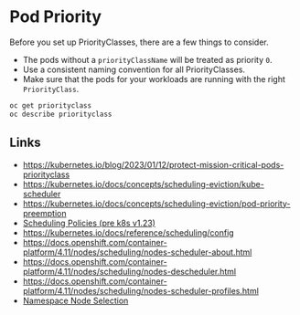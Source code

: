 # Pod Priority

Before you set up PriorityClasses, there are a few things to consider.

- The pods without a `priorityClassName` will be treated as priority `0`.
- Use a consistent naming convention for all PriorityClasses.
- Make sure that the pods for your workloads are running with the right `PriorityClass`.

```sh
oc get priorityclass
oc describe priorityclass
```

## Links

- https://kubernetes.io/blog/2023/01/12/protect-mission-critical-pods-priorityclass
- https://kubernetes.io/docs/concepts/scheduling-eviction/kube-scheduler
- https://kubernetes.io/docs/concepts/scheduling-eviction/pod-priority-preemption
- [Scheduling Policies (pre k8s v1.23)](https://kubernetes.io/docs/reference/scheduling/policies)
- https://kubernetes.io/docs/reference/scheduling/config
- https://docs.openshift.com/container-platform/4.11/nodes/scheduling/nodes-scheduler-about.html
- https://docs.openshift.com/container-platform/4.11/nodes/scheduling/nodes-descheduler.html
- https://docs.openshift.com/container-platform/4.11/nodes/scheduling/nodes-scheduler-profiles.html
- [Namespace Node Selection](https://docs.openshift.com/container-platform/4.11/nodes/scheduling/nodes-scheduler-node-selectors.html#nodes-scheduler-node-selectors-project_nodes-scheduler-node-selectors)
